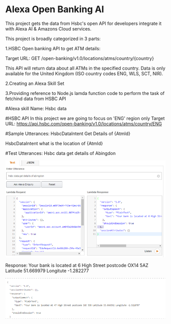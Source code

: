 # Alexa Open Banking AI
This project gets the data from Hsbc's open API for developers integrate it with Alexa AI & Amazons Cloud services. 

This project is broadly categorized in 3 parts:

1.HSBC Open banking API to get ATM details:

Target URL: GET /open-banking/v1.0/locations/atms/country/{country}

This API will return data about all ATMs in the specified country. Data is only available for the United Kingdom (ISO country codes ENG, WLS, SCT, NIR).

2.Creating an Alexa Skill Set

3.Providing reference to Node.js lamda function code to perform the task of fetchind data from HSBC API

#Alexa skill Name:
Hsbc data

#HSBC API 
In this project we are going to focus on 'ENG' region only
Target URL: https://api.hsbc.com/open-banking/v1.0/locations/atms/country/ENG

#Sample Utterances:
HsbcDataIntent Get Details of {AtmId}

HsbcDataIntent what is the location of {AtmId}

#Test
Utterances:
Hsbc data get details of Abingdon

![Alt text](/AlexaRequest.PNG?raw=true "Title")

Response:
Your bank is located at 6 High Street postcode OX14 5AZ Latitude 51.669979 Longitute -1.282277

![Alt text](/AlexaResponse.PNG?raw=true "Title")
